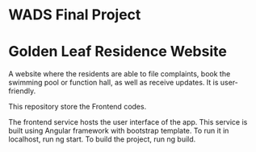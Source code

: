 # WADS Final Project
# Golden Leaf Residence Website

A website where the residents are able to file complaints, book the swimming pool or function hall, as well as receive updates. It is user-friendly.

This repository store the Frontend codes.

The frontend service hosts the user interface of the app. This service is built using Angular framework with bootstrap template. To run it in localhost, run ng start. To build the project, run ng build.
